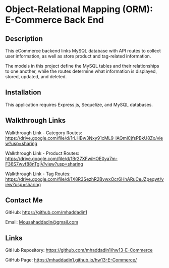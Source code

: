 # Object-Relational Mapping (ORM): E-Commerce Back End

## Description

This eCommerce backend links MySQL database with API routes to collect user information, as well as store product and tag-related information.

The models in this project define the MySQL tables and their relationships to one another, while the routes determine what information is displayed, stored, updated, and deleted.

## Installation

This application requires Express.js, Sequelize, and MySQL databases.

## Walkthrough Links

Walkthrough Link - Category Routes: https://drive.google.com/file/d/1rLHBw3Nxy91cML9_lAQmlCjfsPBkU8Zx/view?usp=sharing

Walkthrough Link - Product Routes: https://drive.google.com/file/d/1Br27XFwiHOE0ya7m-F36S7wvf88nTgIV/view?usp=sharing

Walkthrough Link - Tag Routes: https://drive.google.com/file/d/1X8R3SezhR2BywxOcr6HhARuCeJZpeqwt/view?usp=sharing

## Contact Me

GitHub: https://github.com/mhaddadin1

Email: Mousahaddadin@gmail.com

## Links

GitHub Repository: https://github.com/mhaddadin1/hw13-E-Commerce

GitHub Page: https://mhaddadin1.github.io/hw13-E-Commerce/
